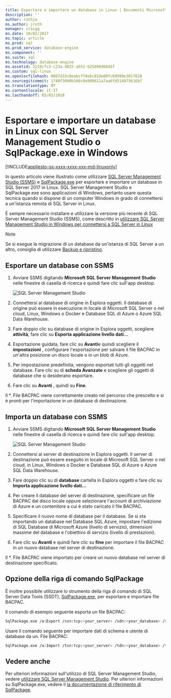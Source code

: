 ```yaml
---
title: Esportare e importare un database in Linux | Documenti Microsoft
description: ''
author: rothja
ms.author: jroth
manager: craigg
ms.date: 10/02/2017
ms.topic: article
ms.prod: sql
ms.prod_service: database-engine
ms.component: ''
ms.suite: sql
ms.technology: database-engine
ms.assetid: 2210cfc3-c23a-4025-a551-625890d6845f
ms.custom: sql-linux
ms.openlocfilehash: 0087d33c0eabcff4ebc81de80fc69999e3017828
ms.sourcegitcommit: 1740f3090b168c0e809611a7aa6fd514075616bf
ms.translationtype: MT
ms.contentlocale: it-IT
ms.lasthandoff: 05/03/2018
---
```

# <a name="export-and-import-a-database-on-linux-with-ssms-or-sqlpackageexe-on-windows"></a>Esportare e importare un database in Linux con SQL Server Management Studio o SqlPackage.exe in Windows

[!INCLUDE[appliesto-ss-xxxx-xxxx-xxx-md-linuxonly](../includes/appliesto-ss-xxxx-xxxx-xxx-md-linuxonly.md)]

In questo articolo viene illustrato come utilizzare [SQL Server Management Studio (SSMS)](../ssms/download-sql-server-management-studio-ssms.md) e [SqlPackage.exe](https://msdn.microsoft.com/library/hh550080.aspx) per esportare e importare un database in SQL Server 2017 in Linux. SQL Server Management Studio e SqlPackage.exe sono applicazioni di Windows, pertanto usare questa tecnica quando si dispone di un computer Windows in grado di connettersi a un'istanza remota di SQL Server in Linux.

È sempre necessario installare e utilizzare la versione più recente di SQL Server Management Studio (SSMS), come descritto in [utilizzare SQL Server Management Studio in Windows per connettersi a SQL Server in Linux](sql-server-linux-develop-use-ssms.md)

> [!NOTE]
> Se si esegue la migrazione di un database da un'istanza di SQL Server a un altro, consiglia di utilizzare [Backup e ripristino](sql-server-linux-migrate-restore-database.md).

## <a name="export-a-database-with-ssms"></a>Esportare un database con SSMS

1. Avviare SSMS digitando **Microsoft SQL Server Management Studio** nelle finestre di casella di ricerca e quindi fare clic sull'app desktop.

    ![SQL Server Management Studio](./media/sql-server-linux-develop-use-ssms/ssms.png) 

2. Connettersi al database di origine in Esplora oggetti. Il database di origine può essere in esecuzione in locale di Microsoft SQL Server o nel cloud, Linux, Windows o Docker e Database SQL di Azure o Azure SQL Data Warehouse.

3. Fare doppio clic su database di origine in Esplora oggetti, scegliere **attività**, fare clic su **Esporta applicazione livello dati...**

4. Esportazione guidata, fare clic su **Avanti**e quindi scegliere il **impostazioni** , configurare l'esportazione per salvare il file BACPAC in un'altra posizione un disco locale o in un blob di Azure.

5. Per impostazione predefinita, vengono esportati tutti gli oggetti nel database. Fare clic su di **scheda Avanzate** e scegliere gli oggetti di database che si desiderano esportare.

6. Fare clic su **Avanti** , quindi su **Fine**.

Il *. File BACPAC viene correttamente creato nel percorso che prescelto e si è pronti per l'importazione in un database di destinazione.

## <a name="import-a-database-with-ssms"></a>Importa un database con SSMS

1. Avviare SSMS digitando **Microsoft SQL Server Management Studio** nelle finestre di casella di ricerca e quindi fare clic sull'app desktop.

    ![SQL Server Management Studio](./media/sql-server-linux-develop-use-ssms/ssms.png) 

2. Connettersi al server di destinazione in Esplora oggetti. Il server di destinazione può essere eseguito in locale di Microsoft SQL Server o nel cloud, in Linux, Windows o Docker e Database SQL di Azure o Azure SQL Data Warehouse.

3. Fare doppio clic su di **database** cartella in Esplora oggetti e fare clic su **Importa applicazione livello dati...**

4. Per creare il database del server di destinazione, specificare un file BACPAC dal disco locale oppure selezionare l'account di archiviazione di Azure e un contenitore a cui è stato caricato il file BACPAC.

5. Specificare il nuovo nome di database per il database. Se si sta importando un database nel Database SQL Azure, impostare l'edizione di SQL Database di Microsoft Azure (livello di servizio), dimensioni massime del database e l'obiettivo di servizio (livello di prestazioni).

6. Fare clic su **Avanti** e quindi fare clic su **fine** per importare il file BACPAC in un nuovo database nel server di destinazione.

Il *. File BACPAC viene importato per creare un nuovo database nel server di destinazione specificato.

## <a id="sqlpackage"></a> Opzione della riga di comando SqlPackage

È inoltre possibile utilizzare lo strumento della riga di comando di SQL Server Data Tools (SSDT), [SqlPackage.exe](https://msdn.microsoft.com/library/hh550080.aspx), per esportare e importare file BACPAC.

Il comando di esempio seguente esporta un file BACPAC:

```bash
SqlPackage.exe /a:Export /ssn:tcp:<your_server> /sdn:<your_database> /su:<username> /sp:<password> /tf:<path_to_bacpac>
```

Usare il comando seguente per importare dati di schema e utente di database da un. File BACPAC:

```bash
SqlPackage.exe /a:Import /tsn:tcp:<your_server> /tdn:<your_database> /tu:<username> /tp:<password> /sf:<path_to_bacpac>

```

## <a name="see-also"></a>Vedere anche
Per ulteriori informazioni sull'utilizzo di SQL Server Management Studio, vedere [utilizzare SQL Server Management Studio](https://msdn.microsoft.com/library/ms174173.aspx). Per ulteriori informazioni su SqlPackage.exe, vedere il [la documentazione di riferimento di SqlPackage](https://msdn.microsoft.com/library/hh550080.aspx).
